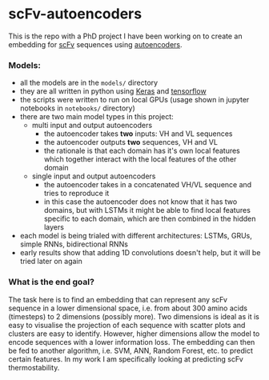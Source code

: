 # scFv-autoencoders
This is the repo with a PhD project I have been working on to create an embedding for [scFv](https://en.wikipedia.org/wiki/Single-chain_variable_fragment) sequences using [autoencoders](https://en.wikipedia.org/wiki/Autoencoder).
### Models:
- all the models are in the `models/` directory
- they are all written in python using [Keras](https://keras.io/) and [tensorflow](https://www.tensorflow.org/)
- the scripts were written to run on local GPUs (usage shown in jupyter notebooks in `notebooks/` directory)
- there are two main model types in this project:
    - multi input and output autoencoders
        - the autoencoder takes **two** inputs: VH and VL sequences
        - the autoencoder outputs **two** sequences, VH and VL
        - the rationale is that each domain has it's own local features which together interact with the local features of the other domain
    - single input and output autoencoders
        - the autoencoder takes in a concatenated VH/VL sequence and tries to reproduce it
        - in this case the autoencoder does not know that it has two domains, but with LSTMs it might be able to find local features specific to each domain, which are then combined in the hidden layers
- each model is being trialed with different architectures: LSTMs, GRUs, simple RNNs, bidirectional RNNs
- early results show that adding 1D convolutions doesn't help, but it will be tried later on again

### What is the end goal?
The task here is to find an embedding that can represent any scFv sequence in a lower dimensional space, i.e. from about 300 amino acids (timesteps) to 2 dimensions (possibly more). Two dimensions is ideal as it is easy to visualise the projection of each sequence with scatter plots and clusters are easy to identify. However, higher dimensions allow the model to encode sequences with a lower information loss.
The embedding can then be fed to another algorithm, i.e. SVM, ANN, Random Forest, etc. to predict certain features. In my work I am specifically looking at predicting scFv thermostability.